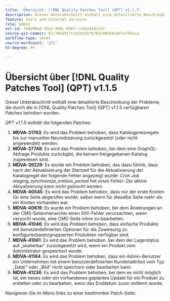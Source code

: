 ```yaml
---
title: 'Übersicht: [!DNL Quality Patches Tool] (QPT) v1.1.5'
description: Dieser Unterabschnitt enthält eine detaillierte Beschreibung der Probleme, die durch die in Version 1.1.5  [!DNL Quality Patches Tool]  Patches behoben wurden.
feature: Tools and External Services
role: Admin
exl-id: 7d4d90ad-10a1-490c-836f-c1da144417ef
source-git-commit: 81c78439f7c243437b7b76dc80560c847af95ace
workflow-type: tm+mt
source-wordcount: '272'
ht-degree: 0%

---
```


# Übersicht über [!DNL Quality Patches Tool] (QPT) v1.1.5

Dieser Unterabschnitt enthält eine detaillierte Beschreibung der Probleme, die durch die in [!DNL Quality Patches Tool] (QPT) v1.1.5 verfügbaren Patches behoben wurden.

QPT v1.1.5 enthält die folgenden Patches:

1. **MDVA-31763**: Es wird das Problem behoben, dass Katalogpreisregeln bis zur manuellen Neuindizierung zurückgesetzt (oder nicht angewendet) werden.
1. **MDVA-37748**: Es wird das Problem behoben, bei dem eine GraphQL-Abfrage Produkte zurückgibt, die keinem freigegebenen Katalog zugewiesen sind.
1. **MDVA-39229**: Es wurde ein Problem behoben, das dazu führte, dass nach der Aktualisierung der Startzeit für die Aktualisierung der Katalogregel der folgende Fehler angezeigt wurde: *Cron Job staging_synchronize_entities_period hat einen Fehler: Die aktive Aktualisierung kann nicht gelöscht werden.*
1. **MDVA-40545**: Es wird das Problem behoben, dass nur der erste Knoten für eine Seite abgerufen wurde, selbst wenn für dieselbe Seite mehr als ein Knoten vorhanden war.
1. **MDVA-40619**: Es wurde ein Problem behoben, bei dem Änderungen an der CMS-Seitenhierarchie einen 500-Fehler verursachten, wenn versucht wurde, eine CMS-Seite inline zu bearbeiten.
1. **MDVA-41046**: Es wird das Problem behoben, dass einfache Produkte mit benutzerdefinierten Optionen für die Zuweisung zu konfigurierbaren/gruppierten Produkten verfügbar sind.
1. **MDVA-41061**: Es wird das Problem behoben, bei dem der Lagerstatus auf „skalierbar“ zurückgesetzt wird, wenn ein Produkt vom Administrator gespeichert wurde.
1. **MDVA-41164**: Es wird das Problem behoben, dass ein Admin-Benutzer ein Unternehmen mit einem benutzerdefinierten Kundenattribut vom Typ „Datei“ oder „Bild“ nicht speichern oder bearbeiten kann.
1. **MDVA-41236**: Es wird das Problem behoben, bei dem es nicht möglich ist, ein neues oder ein vorhandenes geplantes Update für ein Produkt zu erstellen oder zu bearbeiten, wenn das Enddatum zuvor entfernt wurde.

Navigieren Sie im Menü links zu einer bestimmten Patch-Seite.
